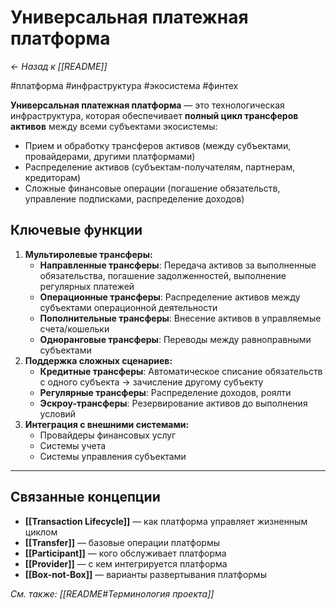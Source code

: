 # Универсальная платежная платформа

*← Назад к [[README]]*

#платформа #инфраструктура #экосистема #финтех

**Универсальная платежная платформа** — это технологическая инфраструктура, которая обеспечивает **полный цикл трансферов активов** между всеми субъектами экосистемы:

- Прием и обработку трансферов активов (между субъектами, провайдерами, другими платформами)
- Распределение активов (субъектам-получателям, партнерам, кредиторам)    
- Сложные финансовые операции (погашение обязательств, управление подписками, распределение доходов)

## Ключевые функции

1. **Мультиролевые трансферы:**
   - **Направленные трансферы**: Передача активов за выполненные обязательства, погашение задолженностей, выполнение регулярных платежей
   - **Операционные трансферы**: Распределение активов между субъектами операционной деятельности        
   - **Пополнительные трансферы**: Внесение активов в управляемые счета/кошельки        
   - **Одноранговые трансферы**: Переводы между равноправными субъектами        
2. **Поддержка сложных сценариев:**    
   - **Кредитные трансферы**: Автоматическое списание обязательств с одного субъекта → зачисление другому субъекту        
   - **Регулярные трансферы**: Распределение доходов, роялти        
   - **Эскроу-трансферы**: Резервирование активов до выполнения условий        
3. **Интеграция с внешними системами:**    
   - Провайдеры финансовых услуг        
   - Системы учета        
   - Системы управления субъектами

---

## Связанные концепции

- **[[Transaction Lifecycle]]** — как платформа управляет жизненным циклом
- **[[Transfer]]** — базовые операции платформы  
- **[[Participant]]** — кого обслуживает платформа
- **[[Provider]]** — с кем интегрируется платформа
- **[[Box-not-Box]]** — варианты развертывания платформы

*См. также: [[README#Терминология проекта]]*